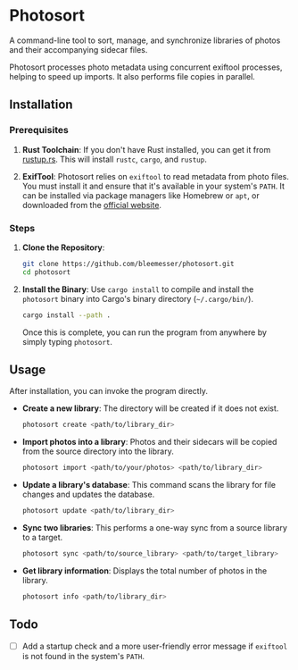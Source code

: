 # Photosort

A command-line tool to sort, manage, and synchronize libraries of photos and their accompanying sidecar files.

Photosort processes photo metadata using concurrent exiftool processes, helping to speed up imports. It also performs file copies in parallel.

## Installation

### Prerequisites

1.  **Rust Toolchain**: If you don't have Rust installed, you can get it from [rustup.rs](https://rustup.rs/). This will install `rustc`, `cargo`, and `rustup`.

2.  **ExifTool**: Photosort relies on `exiftool` to read metadata from photo files. You must install it and ensure that it's available in your system's `PATH`. It can be installed via package managers like Homebrew or `apt`, or downloaded from the [official website](https://exiftool.org/).

### Steps

1.  **Clone the Repository**:
    ```bash
    git clone https://github.com/bleemesser/photosort.git
    cd photosort
    ``` 
2.  **Install the Binary**:
    Use `cargo install` to compile and install the `photosort` binary into Cargo's  binary directory (`~/.cargo/bin/`).
    ```bash
    cargo install --path .
    ```
    Once this is complete, you can run the program from anywhere by simply typing   `photosort`.   

## Usage

After installation, you can invoke the program directly.

* **Create a new library**:
    The directory will be created if it does not exist.
    ```bash
    photosort create <path/to/library_dir>
    ```

* **Import photos into a library**:
    Photos and their sidecars will be copied from the source directory into the library.
    ```bash
    photosort import <path/to/your/photos> <path/to/library_dir>
    ```

* **Update a library's database**:
    This command scans the library for file changes and updates the database.
    ```bash
    photosort update <path/to/library_dir>
    ```

* **Sync two libraries**:
    This performs a one-way sync from a source library to a target.
    ```bash
    photosort sync <path/to/source_library> <path/to/target_library>
    ```

* **Get library information**:
    Displays the total number of photos in the library.
    ```bash
    photosort info <path/to/library_dir>
    ```

## Todo
- [ ] Add a startup check and a more user-friendly error message if `exiftool` is not found in the system's `PATH`.